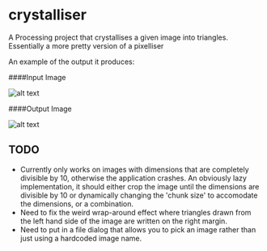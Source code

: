 # crystalliser
A Processing project that crystallises a given image into triangles. Essentially a more pretty version of a pixelliser 

An example of the output it produces:

####Input Image

![alt text](http://i.imgur.com/MpPghfa.jpg "Example input image")

####Output Image

![alt text](http://i.imgur.com/ohBpvMW.png "Example output image")

## TODO

- Currently only works on images with dimensions that are completely divisible by 10, otherwise the application crashes. An obviously lazy implementation, it should either crop the image until the dimensions are divisible by 10 or dynamically changing the 'chunk size' to accomodate the dimensions, or a combination.
- Need to fix the weird wrap-around effect where triangles drawn from the left hand side of the image are written on the right margin.
- Need to put in a file dialog that allows you to pick an image rather than just using a hardcoded image name.
